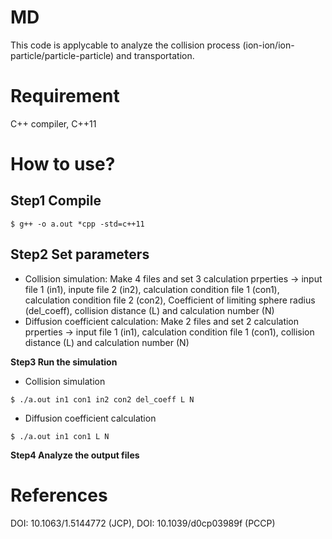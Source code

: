 # MD
This code is applycable to analyze the collision process (ion-ion/ion-particle/particle-particle) and transportation.



# Requirement
C++ compiler, C++11



# How to use?
## Step1 Compile
~~~
$ g++ -o a.out *cpp -std=c++11
~~~

## Step2 Set parameters

* Collision simulation: Make 4 files and set 3 calculation prperties -> input file 1 (in1), inpute file 2 (in2), calculation condition file 1 (con1), calculation condition file 2 (con2), Coefficient of limiting sphere radius (del_coeff), collision distance (L) and calculation number (N)
* Diffusion coefficient calculation: Make 2 files and set 2 calculation prperties -> input file 1 (in1), calculation condition file 1 (con1), collision distance (L) and calculation number (N)
  
  
**Step3 Run the simulation**

* Collision simulation              
~~~
$ ./a.out in1 con1 in2 con2 del_coeff L N
~~~
* Diffusion coefficient calculation 
~~~
$ ./a.out in1 con1 L N
~~~

**Step4 Analyze the output files**
  
# References
DOI: 10.1063/1.5144772 (JCP), DOI: 10.1039/d0cp03989f (PCCP)
